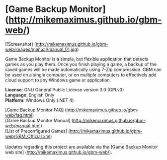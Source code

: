 # [Game Backup Monitor] (http://mikemaximus.github.io/gbm-web/)

![Screenshot] (http://mikemaximus.github.io/gbm-web/images/manual/manual_01.jpg)

Game Backup Monitor is a simple, but flexible application that detects games as you play them.  Once you finish playing a game, a backup of the saved games will be made automatically using 7-Zip compression.  GBM can be used on a single computer, or on multiple computers to effectively add cloud support to any Windows game or application.

**License**: GNU General Public License version 3.0 (GPLv3)<br />
**Language**: English Only<br />
**Platform**: Windows Only (.NET 4)

[Game Backup Monitor FAQ] (http://mikemaximus.github.io/gbm-web/faq.html) <br />
[Game Backup Monitor Manual] (http://mikemaximus.github.io/gbm-web/manual.html) <br />
[List of Preconfigured Games] (http://mikemaximus.github.io/gbm-web/GBM_Official.xml) <br /> <br />
Updates regarding this project are available via the [Game Backup Monitor web site] (http://mikemaximus.github.io/gbm-web/).
